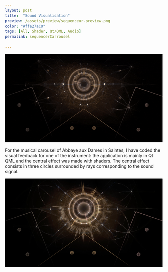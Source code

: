 ```yaml
---
layout: post
title:  "Sound Visualisation"
preview: /assets/preview/sequenceur-preview.png
color: "#ffe27aC0"
tags: [All, Shader, Qt/QML, Audio]
permalink: sequencerCarrousel

---
```



<p align="center">
  <img src="/assets/sequenceur.gif"/>
</p>


For the musical carousel of Abbaye aux Dames in Saintes, I have coded the visual feedback for one of the instrument: the application is mainly in Qt QML and the central effect  was made with shaders. The central effect consists in three circles surrounded by rays corresponding to the sound signal.

<p align="center">
  <img src="/assets/sequenceur.png"/>
</p>
